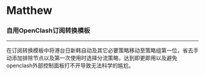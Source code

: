 # Matthew

### 自用OpenClash订阅转换模板
---
在订阅转换模板中将港台日新韩自动及其它必要策略移动至策略组第一位，省去手动添加排除节点以及第一次使用时选择分流策略，达到即更即用以及避免openclash外部控制面板打不开导致无法科学的尴尬。